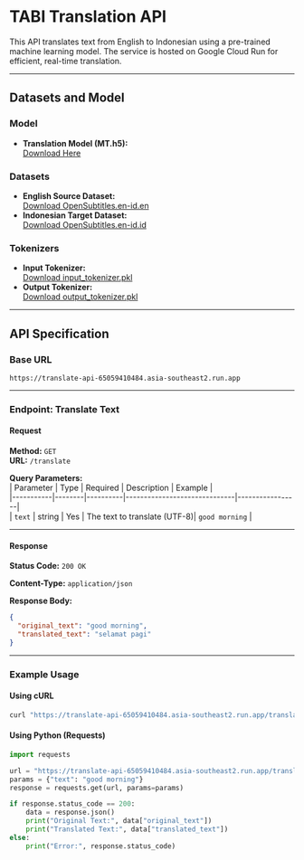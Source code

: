 # **TABI Translation API**  

This API translates text from English to Indonesian using a pre-trained machine learning model. The service is hosted on Google Cloud Run for efficient, real-time translation.

---

## **Datasets and Model**  

### **Model**  
- **Translation Model (MT.h5):**  
  [Download Here](https://storage.googleapis.com/tabi-translate/TextToText/MT.h5)  

### **Datasets**  
- **English Source Dataset:**  
  [Download OpenSubtitles.en-id.en](https://storage.googleapis.com/tabi-translate/TextToText/OpenSubtitles.en-id.en)  
- **Indonesian Target Dataset:**  
  [Download OpenSubtitles.en-id.id](https://storage.googleapis.com/tabi-translate/TextToText/OpenSubtitles.en-id.id)  

### **Tokenizers**  
- **Input Tokenizer:**  
  [Download input_tokenizer.pkl](https://storage.googleapis.com/tabi-translate/TextToText/input_tokenizer.pkl)  
- **Output Tokenizer:**  
  [Download output_tokenizer.pkl](https://storage.googleapis.com/tabi-translate/TextToText/output_tokenizer.pkl)  

---

## **API Specification**  

### **Base URL**  
```
https://translate-api-65059410484.asia-southeast2.run.app
```

---

### **Endpoint: Translate Text**  

#### **Request**  

**Method:** `GET`  
**URL:** `/translate`  

**Query Parameters:**  
| Parameter | Type   | Required | Description                  | Example         |  
|-----------|--------|----------|------------------------------|-----------------|  
| `text`    | string | Yes      | The text to translate (UTF-8)| `good morning`  |  

---

#### **Response**  

**Status Code:** `200 OK`  

**Content-Type:** `application/json`  

**Response Body:**  
```json
{
  "original_text": "good morning",
  "translated_text": "selamat pagi"
}
```

---

### **Example Usage**  

#### **Using cURL**  
```bash
curl "https://translate-api-65059410484.asia-southeast2.run.app/translate?text=good%20morning"
```

#### **Using Python (Requests)**  
```python
import requests

url = "https://translate-api-65059410484.asia-southeast2.run.app/translate"
params = {"text": "good morning"}
response = requests.get(url, params=params)

if response.status_code == 200:
    data = response.json()
    print("Original Text:", data["original_text"])
    print("Translated Text:", data["translated_text"])
else:
    print("Error:", response.status_code)
```
